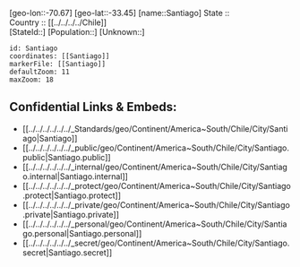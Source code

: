 ﻿---
location: [-33.45,-70.67] 
mapzoom: [7,12] 
mapmarker: city 
type: City
tags:
- geo/City


SpocWebEntityId: 33946
isDeleted: false
confidential: public

---
[geo-lon::-70.67] 
[geo-lat::-33.45] 
[name::Santiago] 
State ::  
Country :: [[../../../../Chile]]  
[StateId::] 
[Population::] 
[Unknown::] 


```leaflet
id: Santiago
coordinates: [[Santiago]] 
markerFile: [[Santiago]] 
defaultZoom: 11 
maxZoom: 18
```


## Confidential Links & Embeds: 
- [[../../../../../../_Standards/geo/Continent/America~South/Chile/City/Santiago|Santiago]] 
- [[../../../../../../_public/geo/Continent/America~South/Chile/City/Santiago.public|Santiago.public]] 
- [[../../../../../../_internal/geo/Continent/America~South/Chile/City/Santiago.internal|Santiago.internal]] 
- [[../../../../../../_protect/geo/Continent/America~South/Chile/City/Santiago.protect|Santiago.protect]] 
- [[../../../../../../_private/geo/Continent/America~South/Chile/City/Santiago.private|Santiago.private]] 
- [[../../../../../../_personal/geo/Continent/America~South/Chile/City/Santiago.personal|Santiago.personal]] 
- [[../../../../../../_secret/geo/Continent/America~South/Chile/City/Santiago.secret|Santiago.secret]] 
